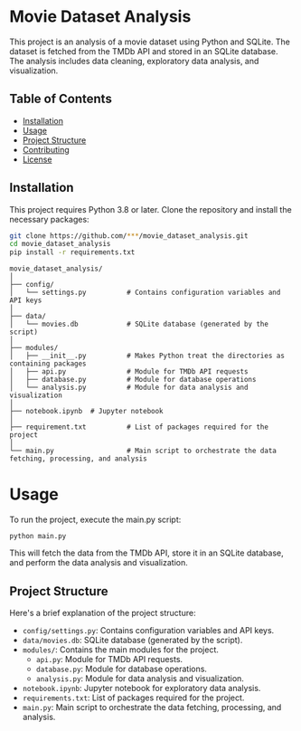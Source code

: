 # Movie Dataset Analysis

This project is an analysis of a movie dataset using Python and SQLite. The dataset is fetched from the TMDb API and stored in an SQLite database. The analysis includes data cleaning, exploratory data analysis, and visualization.

## Table of Contents

- [Installation](#installation)
- [Usage](#usage)
- [Project Structure](#project-structure)
- [Contributing](#contributing)
- [License](#license)

## Installation

This project requires Python 3.8 or later. Clone the repository and install the necessary packages:

```bash
git clone https://github.com/***/movie_dataset_analysis.git
cd movie_dataset_analysis
pip install -r requirements.txt
```


```
movie_dataset_analysis/
│
├── config/
│   └── settings.py          # Contains configuration variables and API keys
│
├── data/
│   └── movies.db            # SQLite database (generated by the script)
│
├── modules/
│   ├── __init__.py          # Makes Python treat the directories as containing packages
│   ├── api.py               # Module for TMDb API requests
│   ├── database.py          # Module for database operations
│   └── analysis.py          # Module for data analysis and visualization
│
├── notebook.ipynb  # Jupyter notebook
│
├── requirement.txt          # List of packages required for the project
│
└── main.py                  # Main script to orchestrate the data fetching, processing, and analysis
```

# Usage
To run the project, execute the main.py script:

```
python main.py
```

This will fetch the data from the TMDb API, store it in an SQLite database, and perform the data analysis and visualization.  

## Project Structure

Here's a brief explanation of the project structure:

- `config/settings.py`: Contains configuration variables and API keys.
- `data/movies.db`: SQLite database (generated by the script).
- `modules/`: Contains the main modules for the project.
  - `api.py`: Module for TMDb API requests.
  - `database.py`: Module for database operations.
  - `analysis.py`: Module for data analysis and visualization.
- `notebook.ipynb`: Jupyter notebook for exploratory data analysis.
- `requirements.txt`: List of packages required for the project.
- `main.py`: Main script to orchestrate the data fetching, processing, and analysis.